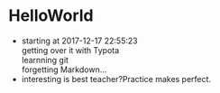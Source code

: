 # HelloWorld

- starting at 2017-12-17 22:55:23  
	getting over it with Typota  
	learnning git  
	forgetting Markdown...  
- interesting is best teacher?Practice makes perfect.  